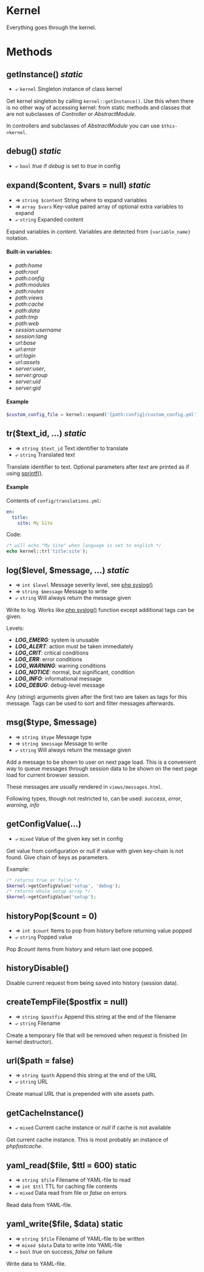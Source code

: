 ---
---

# Kernel
Everything goes through the kernel.

# Methods

## getInstance() *static*
* ⤶ `kernel` Singleton instance of class kernel

Get kernel singleton by calling `kernel::getInstance()`.
Use this when there is no other way of accessing kernel:
 from static methods and classes that are not subclasses of
*Controller* or *AbstractModule*.

In controllers and subclasses of *AbstractModule* you can use `$this->kernel`.

## debug() *static*
* ⤶ `bool` *true* if *debug* is set to *true* in config

## expand($content, $vars = null) *static*
* ⇒ `string $content` String where to expand variables
* ⇒ `array $vars` Key-value paired array of optional extra variables to expand
* ⤶ `string` Expanded content

Expand variables in *content*.
Variables are detected from `{variable_name}` notation.

#### Built-in variables:
* *path:home*
* *path:root*
* *path:config*
* *path:modules*
* *path:routes*
* *path:views*
* *path:cache*
* *path:data*
* *path:tmp*
* *path:web*
* *session:username*
* *session:lang*
* *url:base*
* *url:error*
* *url:login*
* *url:assets*
* *server:user*, 
* *server:group*
* *server:uid*
* *server:gid*

#### Example
```php
$custom_config_file = kernel::expand('{path:config}/custom_config.yml');
```

## tr($text_id, ...) *static*
* ⇒ `string $text_id` Text identifier to translate
* ⤶ `string` Translated text

Translate identifier to text.
Optional parameters after *text* are printed as if using
[sprintf()](http://php.net/manual/en/function.sprintf.php).

#### Example
Contents of `config/translations.yml`:
```yaml
en:
  title:
    site: My Site
```
Code:
```php
/* will echo "My Site" when language is set to english */
echo kernel::tr('title:site');
```

## log($level, $message, ...) *static*
* ⇒ `int $level` Message severity level, see [php syslog()](http://php.net/manual/en/function.syslog.php)
* ⇒ `string $message` Message to write
* ⤶ `string` Will always return the message given

Write to log.
Works like [php syslog()](http://php.net/manual/en/function.syslog.php) function except
additional tags can be given.

Levels:
* ***LOG_EMERG***:	system is unusable
* ***LOG_ALERT***:	action must be taken immediately
* ***LOG_CRIT***:	critical conditions
* ***LOG_ERR***:	error conditions
* ***LOG_WARNING***:	warning conditions
* ***LOG_NOTICE***:	normal, but significant, condition
* ***LOG_INFO***:	informational message
* ***LOG_DEBUG***:	debug-level message

Any (*string*) arguments given after the first two are
taken as tags for this message. Tags can be used to sort and filter messages afterwards.

## msg($type, $message)
* ⇒ `string $type` Message type
* ⇒ `string $message` Message to write
* ⤶ `string` Will always return the message given

Add a message to be shown to user on next page load.
This is a convenient way to queue messages through session data
to be shown on the next page load for current browser session.

These messages are usually rendered in `views/messages.html`.

Following types, though not restricted to, can be used:
*success*, *error*, *warning*, *info*

## getConfigValue(...)
* ⤶ `mixed` Value of the given key set in config

Get value from configuration or null if value with given key-chain is not found.
Give chain of keys as parameters.

Example:
```php
/* returns true or false */
$kernel->getConfigValue('setup', 'debug');
/* returns whole setup array */
$kernel->getConfigValue('setup');
```

## historyPop($count = 0)
* ⇒ `int $count` Items to pop from history before returning value popped
* ⤶ `string` Popped value

Pop *$count* items from history and return last one popped.

## historyDisable()
Disable current request from being saved into history (session data).

## createTempFile($postfix = null)
* ⇒ `string $postfix` Append this string at the end of the filename
* ⤶ `string` Filename

Create a temporary file that will be removed when request is finished (in kernel destructor).

## url($path = false)
* ⇒ `string $path` Append this string at the end of the URL
* ⤶ `string` URL

Create manual URL that is prepended with site assets path.

## getCacheInstance()
* ⤶ `mixed` Current cache instance or *null* if cache is not available

Get current cache instance.
This is most probably an instance of *phpfastcache*.

## yaml_read($file, $ttl = 600) static
* ⇒ `string $file` Filename of YAML-file to read
* ⇒ `int $ttl` TTL for caching file contents
* ⤶ `mixed` Data read from file or *false* on errors

Read data from YAML-file.

## yaml_write($file, $data) static
* ⇒ `string $file` Filename of YAML-file to be written
* ⇒ `mixed $data` Data to write into YAML-file
* ⤶ `bool` *true* on success, *false* on failure

Write data to YAML-file.
